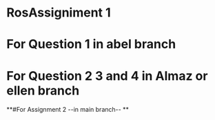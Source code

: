 # RosAssigniment 1
# For Question 1 in abel branch 
# For Question 2 3 and 4 in Almaz or ellen branch 

**#For Assignment 2 --in main branch--
**
